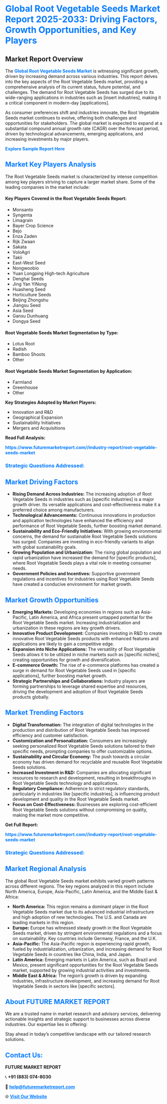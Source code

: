 <h1 style="color: #007BFF;">Global Root Vegetable Seeds Market Report 2025-2033: Driving Factors, Growth Opportunities, and Key Players</h1>

<section id="overview">
<h2>Market Report Overview</h2>
<p>The <a href="https://www.futuremarketreport.com//industry-report/root-vegetable-seeds-market" style="color: #007BFF; text-decoration: none;"><strong>Global Root Vegetable Seeds Market</strong></a> is witnessing significant growth, driven by increasing demand across various industries. This report delves into the key aspects of the Root Vegetable Seeds market, providing a comprehensive analysis of its current status, future potential, and challenges. The demand for Root Vegetable Seeds has surged due to its wide-ranging applications in industries such as [insert industries], making it a critical component in modern-day [applications].</p>
<p>As consumer preferences shift and industries innovate, the Root Vegetable Seeds market continues to evolve, offering both challenges and opportunities for stakeholders. The global market is expected to expand at a substantial compound annual growth rate (CAGR) over the forecast period, driven by technological advancements, emerging applications, and increasing investments by major players.</p>
</section>

<section id="overview">
<p><a href="https://www.futuremarketreport.com//request-sample/reportId=91036" style="color: #007BFF; text-decoration: none;"><strong>Explore Sample Report Here</strong></a></p>
</section>

<section id="key-players">
<h2 style="color: #007BFF;">Market Key Players Analysis</h2>
<p>The Root Vegetable Seeds market is characterized by intense competition among key players striving to capture a larger market share. Some of the leading companies in the market include:</p>
<h4>Key Players Covered in the Root Vegetable Seeds Report:</h4>
<ul><li>Monsanto</li><li>Syngenta</li><li>Limagrain</li><li>Bayer Crop Science</li><li>Bejo</li><li>Enza Zaden</li><li>Rijk Zwaan</li><li>Sakata</li><li>VoloAgri</li><li>Takii</li><li>East-West Seed</li><li>Nongwoobio</li><li>Yuan Longping High-tech Agriculture</li><li>Denghai Seeds</li><li>Jing Yan YiNong</li><li>Huasheng Seed</li><li>Horticulture Seeds</li><li>Beijing Zhongshu</li><li>Jiangsu Seed</li><li>Asia Seed</li><li>Gansu Dunhuang</li><li>Dongya Seed</li></ul>
<h4>Root Vegetable Seeds Market Segmentation by Type:</h4>
<ul><li>Lotus Root</li><li>Radish</li><li>Bamboo Shoots</li><li>Other</li></ul>

<h4>Root Vegetable Seeds Market Segmentation by Application:</h4>
<ul><li>Farmland</li><li>Greenhouse</li><li>Other</li></ul>
<p><strong>Key Strategies Adopted by Market Players:</strong></p>
<ul>
<li>Innovation and R&D</li>
<li>Geographical Expansion</li>
<li>Sustainability Initiatives</li>
<li>Mergers and Acquisitions</li>
</ul>
</section>

<section>
<p><strong>Read Full Analysis: </strong></p><a href="https://www.futuremarketreport.com//industry-report/root-vegetable-seeds-market" style="color: #007BFF; text-decoration: none;"><strong>https://www.futuremarketreport.com//industry-report/root-vegetable-seeds-market</strong></a>
<h3 style="color: #007BFF;">Strategic Questions Addressed:</h3>
</section>

<section id="driving-factors">
<h2 style="color: #007BFF;">Market Driving Factors</h2>
<ul>
<li><strong>Rising Demand Across Industries:</strong> The increasing adoption of Root Vegetable Seeds in industries such as [specific industries] is a major growth driver. Its versatile applications and cost-effectiveness make it a preferred choice among manufacturers.</li>
<li><strong>Technological Advancements:</strong> Continuous innovations in production and application technologies have enhanced the efficiency and performance of Root Vegetable Seeds, further boosting market demand.</li>
<li><strong>Sustainability and Eco-Friendly Initiatives:</strong> With growing environmental concerns, the demand for sustainable Root Vegetable Seeds solutions has surged. Companies are investing in eco-friendly variants to align with global sustainability goals.</li>
<li><strong>Growing Population and Urbanization:</strong> The rising global population and rapid urbanization have increased the demand for [specific products], where Root Vegetable Seeds plays a vital role in meeting consumer needs.</li>
<li><strong>Government Policies and Incentives:</strong> Supportive government regulations and incentives for industries using Root Vegetable Seeds have created a conducive environment for market growth.</li>
</ul>
</section>

<section id="growth-opportunities">
<h2 style="color: #007BFF;">Market Growth Opportunities</h2>
<ul>
<li><strong>Emerging Markets:</strong> Developing economies in regions such as Asia-Pacific, Latin America, and Africa present untapped potential for the Root Vegetable Seeds market. Increasing industrialization and urbanization in these regions are key growth drivers.</li>
<li><strong>Innovative Product Development:</strong> Companies investing in R&D to create innovative Root Vegetable Seeds products with enhanced features and applications are likely to gain a competitive edge.</li>
<li><strong>Expansion into Niche Applications:</strong> The versatility of Root Vegetable Seeds allows it to be utilized in niche markets such as [specific niches], creating opportunities for growth and diversification.</li>
<li><strong>E-commerce Growth:</strong> The rise of e-commerce platforms has created a surge in demand for Root Vegetable Seeds used in [specific applications], further boosting market growth.</li>
<li><strong>Strategic Partnerships and Collaborations:</strong> Industry players are forming partnerships to leverage shared expertise and resources, driving the development and adoption of Root Vegetable Seeds products globally.</li>
</ul>
</section>

<section id="trending-factors">
<h2 style="color: #007BFF;">Market Trending Factors</h2>
<ul>
<li><strong>Digital Transformation:</strong> The integration of digital technologies in the production and distribution of Root Vegetable Seeds has improved efficiency and customer satisfaction.</li>
<li><strong>Customization and Personalization:</strong> Consumers are increasingly seeking personalized Root Vegetable Seeds solutions tailored to their specific needs, prompting companies to offer customizable options.</li>
<li><strong>Sustainability and Circular Economy:</strong> The push towards a circular economy has driven demand for recyclable and reusable Root Vegetable Seeds solutions.</li>
<li><strong>Increased Investment in R&D:</strong> Companies are allocating significant resources to research and development, resulting in breakthroughs in Root Vegetable Seeds technology and applications.</li>
<li><strong>Regulatory Compliance:</strong> Adherence to strict regulatory standards, particularly in industries like [specific industries], is influencing product development and quality in the Root Vegetable Seeds market.</li>
<li><strong>Focus on Cost-Effectiveness:</strong> Businesses are exploring cost-efficient Root Vegetable Seeds solutions without compromising on quality, making the market more competitive.</li>
</ul>
</section>

<section>
<p><strong>Get Full Report: </strong></p><a href="https://www.futuremarketreport.com//industry-report/root-vegetable-seeds-market" style="color: #007BFF; text-decoration: none;"><strong>https://www.futuremarketreport.com//industry-report/root-vegetable-seeds-market</strong></a>
<h3 style="color: #007BFF;">Strategic Questions Addressed:</h3>
</section>


<section id="regional-analysis">
<h2 style="color: #007BFF;">Market Regional Analysis</h2>
<p>The global Root Vegetable Seeds market exhibits varied growth patterns across different regions. The key regions analyzed in this report include North America, Europe, Asia-Pacific, Latin America, and the Middle East & Africa:</p>
<ul>
<li><strong>North America:</strong> This region remains a dominant player in the Root Vegetable Seeds market due to its advanced industrial infrastructure and high adoption of new technologies. The U.S. and Canada are leading markets in this region.</li>
<li><strong>Europe:</strong> Europe has witnessed steady growth in the Root Vegetable Seeds market, driven by stringent environmental regulations and a focus on sustainability. Key countries include Germany, France, and the U.K.</li>
<li><strong>Asia-Pacific:</strong> The Asia-Pacific region is experiencing rapid growth, fueled by industrialization, urbanization, and increasing demand for Root Vegetable Seeds in countries like China, India, and Japan.</li>
<li><strong>Latin America:</strong> Emerging markets in Latin America, such as Brazil and Mexico, present significant opportunities for the Root Vegetable Seeds market, supported by growing industrial activities and investments.</li>
<li><strong>Middle East & Africa:</strong> The region’s growth is driven by expanding industries, infrastructure development, and increasing demand for Root Vegetable Seeds in sectors like [specific sectors].</li>
</ul>
</section>

<footer>
<h2 style="color: #007BFF;">About FUTURE MARKET REPORT</h2>
<p>We are a trusted name in market research and advisory services, delivering actionable insights and strategic support to businesses across diverse industries. Our expertise lies in offering:</p>

<p>Stay ahead in today’s competitive landscape with our tailored research solutions.</p>

<h2 style="color: #007BFF;">Contact Us:</h2>
<p><strong>FUTURE MARKET REPORT</strong></p>
<p>📞 <strong>+91 (883) 074-8030</strong></p>
<p>📧 <strong><a href="mailto:help@futuremarketreport.com" style="color: #007BFF;">help@futuremarketreport.com</a></strong></p>
<p>🌐 <strong><a href="https://www.futuremarketreport.com/" style="color: #007BFF;">Visit Our Website</a></strong></p>
</footer>